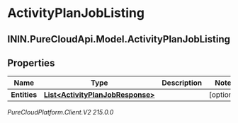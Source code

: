 # ActivityPlanJobListing

## ININ.PureCloudApi.Model.ActivityPlanJobListing

## Properties

|Name | Type | Description | Notes|
|------------ | ------------- | ------------- | -------------|
| **Entities** | [**List&lt;ActivityPlanJobResponse&gt;**](ActivityPlanJobResponse) |  | [optional] |



_PureCloudPlatform.Client.V2 215.0.0_
